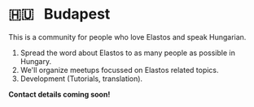 # 🇭🇺 &nbsp; Budapest 

This is a community for people who love Elastos and speak Hungarian. 

1. Spread the word about Elastos to as many people as possible in Hungary.
2. We'll organize meetups focussed on Elastos related topics.
3. Development (Tutorials, translation).

**Contact details coming soon!**
